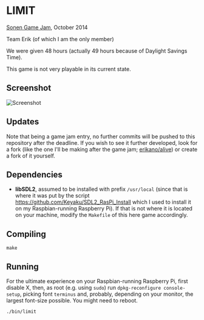 LIMIT
=====

[Sonen Game Jam](http://sonengamejam.org/), October 2014

Team Erik (of which I am the only member)

We were given 48 hours (actually 49 hours because of Daylight Savings Time).

This game is not very playable in its current state.

Screenshot
----------

![Screenshot](raw/master/screenshot.png)

Updates
-------

Note that being a game jam entry, no further commits will be pushed to this repository after the deadline. If you wish to see it further developed, look for a fork (like the one I'll be making after the game jam; [erikano/alive](https://github.com/erikano/alive)) or create a fork of it yourself.

Dependencies
------------

* **libSDL2**, assumed to be installed with prefix `/usr/local` (since that is where it was put by the script https://github.com/Keyaku/SDL2_RasPi_Install which I used to install it on my Raspbian-running Raspberry Pi). If that is not where it is located on your machine, modify the `Makefile` of this here game accordingly.

Compiling
---------

`make`

Running
-------

For the ultimate experience on your Raspbian-running Raspberry Pi, first disable X, then, as root (e.g. using `sudo`) run `dpkg-reconfigure console-setup`, picking font `terminus` and, probably, depending on your monitor, the largest font-size possible. You might need to reboot.

`./bin/limit`
